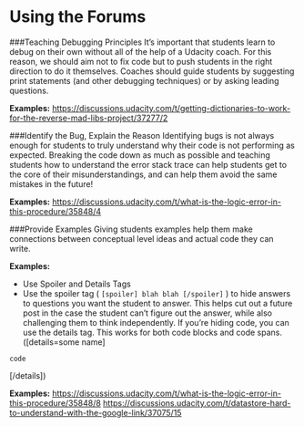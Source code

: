 # Using the Forums
###Teaching Debugging Principles
It’s important that students learn to debug on their own without all of the help of a Udacity coach. For this reason, we should aim not to fix code but to push students in the right direction to do it themselves. Coaches should guide students by suggesting print statements (and other debugging techniques) or by asking leading questions.

**Examples:** https://discussions.udacity.com/t/getting-dictionaries-to-work-for-the-reverse-mad-libs-project/37277/2 

###Identify the Bug, Explain the Reason
Identifying bugs is not always enough for students to truly understand why their code is not performing as expected. Breaking the code down as much as possible and teaching students how to understand the error stack trace can help students get to the core of their misunderstandings, and can help them avoid the same mistakes in the future!

**Examples:** https://discussions.udacity.com/t/what-is-the-logic-error-in-this-procedure/35848/4 

###Provide Examples
Giving students examples help them make connections between conceptual level ideas and actual code they can write. 

**Examples:**
* Use Spoiler and Details Tags
* Use the spoiler tag ( ```[spoiler] blah blah [/spoiler]``` ) to hide answers to questions you want the student to answer. This helps cut out a future post in the case the student can’t figure out the answer, while also challenging them to think independently. If you’re hiding code, you can use the details tag. This works for both code blocks and code spans. 
([details=some name] 
``` 
code 
``` 
[/details])

**Examples:**
https://discussions.udacity.com/t/what-is-the-logic-error-in-this-procedure/35848/8 
https://discussions.udacity.com/t/datastore-hard-to-understand-with-the-google-link/37075/15

